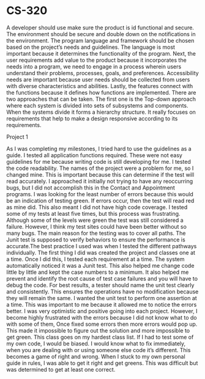 # CS-320
A developer should use make sure the product is id functional and secure. The environment should be secure and double down on the notifications in the environment. The program language and framework should be chosen based on the project’s needs and guidelines. The language is most important because it determines the functionality of the program. Next, the user requirements add value to the product because it incorporates the needs into a program, we need to engage in a process wherein users understand their problems, processes, goals, and preferences. Accessibility needs are important because user needs should be collected from users with diverse characteristics and abilities. Lastly, the features connect with the functions because it defines how functions are implemented. 
There are two approaches that can be taken. The first one is the Top-down approach where each system is divided into sets of subsystems and components. When the systems divide it forms a hierarchy structure. It really focuses on requirements that help to make a design responsive according to its requirements.


Project 1



As I was completing my milestones, I tried hard to use the guidelines as a guide. I tested all application functions required. These were not easy guidelines for me because writing code is still developing for me. I tested the code readability. The names of the project were a problem for me, so I changed mine. This is important because this can determine if the test will read accurately. I approached it initially not trying to have any reoccurring bugs, but I did not accomplish this in the Contact and Appointment programs. I was looking for the least number of errors because this would be an indication of testing green. If errors occur, then the test will read red as mine did. This also meant I did not have high code coverage. I tested some of my tests at least five times, but this process was frustrating. Although some of the levels were green the test was still considered a failure. However, I think my test sites could have been better without so many bugs. The main reason for the testing was to cover all paths. The Junit test is supposed to verify behaviors to ensure the performance is accurate.The best practice I used was when I tested the different pathways individually. 
The first thing I did was created the project and classes one at a time. Once I did this, I tested each requirement at a time. The system automatically noticed it was a Junit test. This also helped me change code little by little and kept the case numbers to a minimum. It also helped me prevent and identify the root cause of test case failures and you will have to debug the code. For best results, a tester should name the unit test clearly and consistently. This ensures the operations have no modification because they will remain the same. I wanted the unit test to perform one assertion at a time. This was important to me because it allowed me to notice the errors better.
I was very optimistic and positive going into each project. However, I become highly frustrated with the errors because I did not know what to do with some of them, Once fixed some errors then more errors would pop up. This made it impossible to figure out the solution and more impossible to get green. This class goes on my hardest class list. If I had to test some of my own code, I would be biased. I would know what to fix immediately, when you are dealing with or using someone else code it’s different. This becomes a game of right and wrong. When I stuck to my own personal guide in rules, I was able to get it right and get greens. This was difficult but was determined to get at least one correct.



